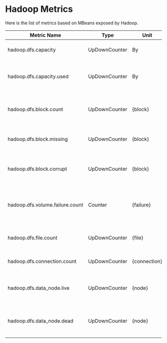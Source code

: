 # Hadoop Metrics

Here is the list of metrics based on MBeans exposed by Hadoop.

| Metric Name                     | Type          | Unit         | Attributes        | Description                                            |
|---------------------------------|---------------|--------------|-------------------|--------------------------------------------------------|
| hadoop.dfs.capacity             | UpDownCounter | By           | hadoop.node.name  | Current raw capacity of data nodes.                    |
| hadoop.dfs.capacity.used        | UpDownCounter | By           | hadoop.node.name  | Current used capacity across all data nodes.           |
| hadoop.dfs.block.count          | UpDownCounter | {block}      | hadoop.node.name  | Current number of allocated blocks in the system.      |
| hadoop.dfs.block.missing        | UpDownCounter | {block}      | hadoop.node.name  | Current number of missing blocks.                      |
| hadoop.dfs.block.corrupt        | UpDownCounter | {block}      | hadoop.node.name  | Current number of blocks with corrupt replicas.        |
| hadoop.dfs.volume.failure.count | Counter       | {failure}    | hadoop.node.name  | Total number of volume failures across all data nodes. |
| hadoop.dfs.file.count           | UpDownCounter | {file}       | hadoop.node.name  | Current number of files and directories.               |
| hadoop.dfs.connection.count     | UpDownCounter | {connection} | hadoop.node.name  | Current number of connection.                          |
| hadoop.dfs.data_node.live       | UpDownCounter | {node}       | hadoop.node.name  | Number of data nodes which are currently live.         |
| hadoop.dfs.data_node.dead       | UpDownCounter | {node}       | hadoop.node.name  | Number of data nodes which are currently dead.         |
